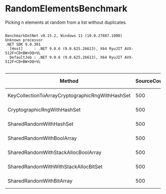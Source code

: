 # RandomElementsBenchmark
Picking n elements at random from a list without duplicates.


```

BenchmarkDotNet v0.15.2, Windows 11 (10.0.27887.1000)
Unknown processor
.NET SDK 9.0.301
  [Host]     : .NET 9.0.6 (9.0.625.26613), X64 RyuJIT AVX-512F+CD+BW+DQ+VL
  DefaultJob : .NET 9.0.6 (9.0.625.26613), X64 RyuJIT AVX-512F+CD+BW+DQ+VL


```
| Method                                          | SourceCount | SelectCount | Mean      | Error     | StdDev    | Ratio | RatioSD | Gen0   | Allocated | Alloc Ratio |
|------------------------------------------------ |------------ |------------ |----------:|----------:|----------:|------:|--------:|-------:|----------:|------------:|
| KeyCollectionToArrayCryptographicRngWithHashSet | 500         | 3           | 998.20 ns | 19.921 ns | 34.363 ns | 16.80 |    1.02 | 0.5245 |    2264 B |       14.15 |
| CryptographicRngWithHashSet                     | 500         | 3           | 354.96 ns |  7.071 ns |  9.679 ns |  5.97 |    0.34 | 0.0553 |     240 B |        1.50 |
| SharedRandomWithHashSet                         | 500         | 3           | 113.27 ns |  2.420 ns |  7.020 ns |  1.91 |    0.15 | 0.0556 |     240 B |        1.50 |
| SharedRandomWithBoolArray                       | 500         | 3           |  87.90 ns |  2.377 ns |  6.820 ns |  1.48 |    0.14 | 0.1391 |     600 B |        3.75 |
| SharedRandomWithStackAllocBoolArray             | 500         | 3           |  67.16 ns |  1.411 ns |  2.238 ns |  1.13 |    0.07 | 0.0167 |      72 B |        0.45 |
| SharedRandomWithWithStackAllocBitSet            | 500         | 3           |  64.19 ns |  1.346 ns |  2.781 ns |  1.08 |    0.07 | 0.0167 |      72 B |        0.45 |
| SharedRandomWithBitArray                        | 500         | 3           |  59.58 ns |  1.265 ns |  3.079 ns |  1.00 |    0.07 | 0.0371 |     160 B |        1.00 |
